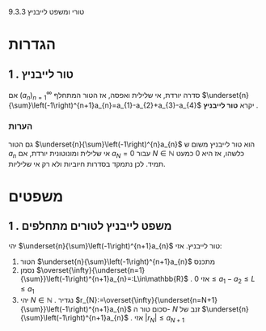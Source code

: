 9.3.3 טורי ומשפט לייבניץ 
 
# הגדרות 
 
## 1 . טור לייבניץ 
 אם $\left(a_{n}\right)_{n=1}^{\infty}$ סדרה יורדת, אי שלילית ואפסה, אז הטור המתחלף $\underset{n}{\sum}\left(-1\right)^{n+1}a_{n}=a_{1}-a_{2}+a_{3}-a_{4}$ יקרא **טור לייבניץ** . 
 
### הערות 
 גם הטור $\underset{n}{\sum}\left(-1\right)^{n}a_{n}$ הוא טור לייבניץ 
 משום ש $a_{n}$ אי שלילית ומונוטונית יורדת, אם $a_{N}=0$ עבור $N\in\mathbb{N}$ כלשהו, אז היא $0$ כמעט תמיד. לכן נתמקד בסדרות חיוביות ולא רק אי שליליות. 
 
# משפטים 
 
## 1 . משפט לייבניץ לטורים מתחלפים 
 יהי $\underset{n}{\sum}\left(-1\right)^{n+1}a_{n}$ טור לייבניץ. אזי: 
 1. הטור $\underset{n}{\sum}\left(-1\right)^{n+1}a_{n}$ מתכנס 
 2. נסמן $\overset{\infty}{\underset{n=1}{\sum}}\left(-1\right)^{n+1}a_{n}=:L\in\mathbb{R}$ . אזי $0\leq a_{1}-a_{2}\leq L\leq a_{1}$ 
 3. יהי $N\in\mathbb{N}$ . נגדיר $r_{N}:=\overset{\infty}{\underset{n=N+1}{\sum}}\left(-1\right)^{n+1}a_{n}$ סכום טור ה- $N$ זנב של $\underset{n}{\sum}\left(-1\right)^{n+1}a_{n}$ . אזי $\left|r_{N}\right|\leq a_{N+1}$ 
 
